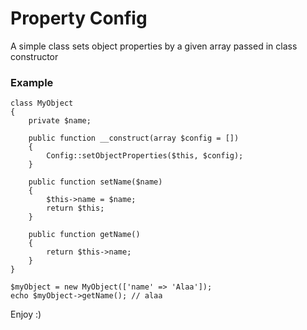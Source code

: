 # Property Config
A simple class sets object properties by a given array passed in class constructor

### Example
```
class MyObject
{
    private $name;
    
    public function __construct(array $config = [])
    {
        Config::setObjectProperties($this, $config);
    }

    public function setName($name)
    {
        $this->name = $name;
        return $this;
    }
    
    public function getName()
    {
        return $this->name;
    }
}

$myObject = new MyObject(['name' => 'Alaa']);
echo $myObject->getName(); // alaa

```

Enjoy :)